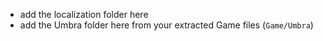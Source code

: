 - add the localization folder here
- add the Umbra folder here from your extracted Game files (`Game/Umbra`)